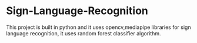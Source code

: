 # Sign-Language-Recognition
This project is built in python and it uses opencv,mediapipe libraries for sign language recognition, it uses random forest classifier algorithm.
